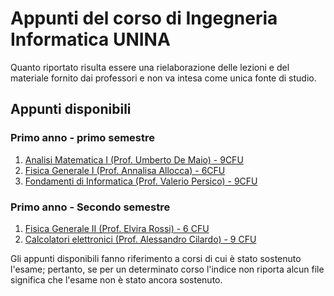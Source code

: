 # Appunti del corso di Ingegneria Informatica UNINA

Quanto riportato risulta essere una rielaborazione delle lezioni e del materiale fornito dai professori e non va intesa come unica fonte di studio. 

## Appunti disponibili

### Primo anno - primo semestre
1. [Analisi Matematica I (Prof. Umberto De Maio) -  9CFU](https://github.com/lucaincarnato/ingegneria-informatica-unina/blob/main/Primo%20Anno/Primo%20semestre/Analisi%20matematica%20I.pdf)
2. [Fisica Generale I (Prof. Annalisa Allocca) - 6CFU](https://github.com/lucaincarnato/ingegneria-informatica-unina/blob/main/Primo%20Anno/Primo%20semestre/Fisica%20generale%20I.pdf)
3. [Fondamenti di Informatica (Prof. Valerio Persico) - 9CFU](https://github.com/lucaincarnato/ingegneria-informatica-unina/blob/main/Primo%20Anno/Primo%20semestre/Fondamenti%20di%20Informatica.pdf)
### Primo anno - Secondo semestre
1. [Fisica Generale II (Prof. Elvira Rossi) - 6 CFU](https://github.com/lucaincarnato/ingegneria-informatica-unina/blob/main/Primo%20Anno/Secondo%20semestre/Fisica%20generale%20II.pdf)
2. [Calcolatori elettronici (Prof. Alessandro Cilardo) - 9 CFU](https://github.com/lucaincarnato/ingegneria-informatica-unina/blob/main/Primo%20Anno/Secondo%20semestre/Calcolatori%20elettronici.pdf)

Gli appunti disponibili fanno riferimento a corsi di cui è stato sostenuto l'esame; pertanto, se per un determinato corso l'indice non riporta alcun file significa che l'esame non è stato ancora sostenuto. 